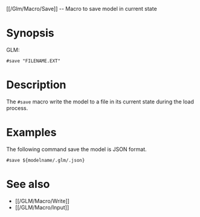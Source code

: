 [[/Glm/Macro/Save]] -- Macro to save model in current state

# Synopsis

GLM:

~~~
#save "FILENAME.EXT"
~~~

# Description

The `#save` macro write the model to a file in its current state during the
load process.

# Examples

The following command save the model is JSON format.

~~~
#save ${modelname/.glm/.json}
~~~

# See also

* [[/GLM/Macro/Write]]
* [[/GLM/Macro/Input]]
